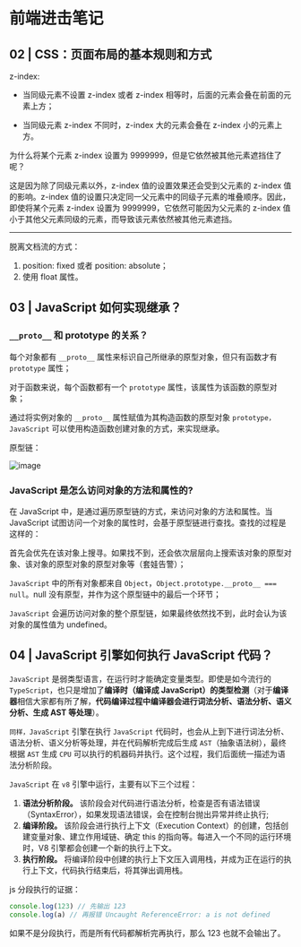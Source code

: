 # 前端进击笔记

## 02 | CSS：页面布局的基本规则和方式

z-index:

- 当同级元素不设置 z-index 或者 z-index 相等时，后面的元素会叠在前面的元素上方；

- 当同级元素 z-index 不同时，z-index 大的元素会叠在 z-index 小的元素上方。

为什么将某个元素 z-index 设置为 9999999，但是它依然被其他元素遮挡住了呢？

这是因为除了同级元素以外，z-index 值的设置效果还会受到父元素的 z-index 值的影响。z-index 值的设置只决定同一父元素中的同级子元素的堆叠顺序。因此，即使将某个元素 z-index 设置为 9999999，它依然可能因为父元素的 z-index 值小于其他父元素同级的元素，而导致该元素依然被其他元素遮挡。

---

脱离文档流的方式：

1. position: fixed 或者 position: absolute；
2. 使用 float 属性。

## 03 | JavaScript 如何实现继承？

### `__proto__` 和 prototype 的关系？

每个对象都有 `__proto__` 属性来标识自己所继承的原型对象，但只有函数才有 `prototype` 属性；

对于函数来说，每个函数都有一个 `prototype` 属性，该属性为该函数的原型对象；

通过将实例对象的 `__proto__` 属性赋值为其构造函数的原型对象 `prototype，JavaScript` 可以使用构造函数创建对象的方式，来实现继承。

原型链：

![image](/js/prototype-link.png)

### JavaScript 是怎么访问对象的方法和属性的?

在 JavaScript 中，是通过遍历原型链的方式，来访问对象的方法和属性。当 JavaScript 试图访问一个对象的属性时，会基于原型链进行查找。查找的过程是这样的：

首先会优先在该对象上搜寻。如果找不到，还会依次层层向上搜索该对象的原型对象、该对象的原型对象的原型对象等（套娃告警）；

`JavaScript` 中的所有对象都来自 `Object`，`Object.prototype.__proto__ === null`。null 没有原型，并作为这个原型链中的最后一个环节；

`JavaScript` 会遍历访问对象的整个原型链，如果最终依然找不到，此时会认为该对象的属性值为 undefined。

## 04 | JavaScript 引擎如何执行 JavaScript 代码？

`JavaScript` 是弱类型语言，在运行时才能确定变量类型。即使是如今流行的 `TypeScript`，也只是增加了**编译时（编译成 JavaScript）的类型检测**（对于**编译器**相信大家都有所了解，**代码编译过程中编译器会进行词法分析、语法分析、语义分析、生成 AST 等处理**）。

`同样，JavaScript` 引擎在执行 `JavaScript` 代码时，也会从上到下进行词法分析、语法分析、语义分析等处理，并在代码解析完成后生成 `AST`（抽象语法树），最终根据 `AST` 生成 `CPU` 可以执行的机器码并执行。这个过程，我们后面统一描述为语法分析阶段。

`JavaScript` 在 `v8` 引擎中运行，主要有以下三个过程：

1. **语法分析阶段。** 该阶段会对代码进行语法分析，检查是否有语法错误（SyntaxError），如果发现语法错误，会在控制台抛出异常并终止执行;
2. **编译阶段。** 该阶段会进行执行上下文（Execution Context）的创建，包括创建变量对象、建立作用域链、确定 this 的指向等。每进入一个不同的运行环境时，V8 引擎都会创建一个新的执行上下文。
3. **执行阶段。** 将编译阶段中创建的执行上下文压入调用栈，并成为正在运行的执行上下文，代码执行结束后，将其弹出调用栈。

js 分段执行的证据：

```js
console.log(123) // 先输出 123
console.log(a) // 再报错 Uncaught ReferenceError: a is not defined
```

如果不是分段执行，而是所有代码都解析完再执行，那么 123 也就不会输出了。
